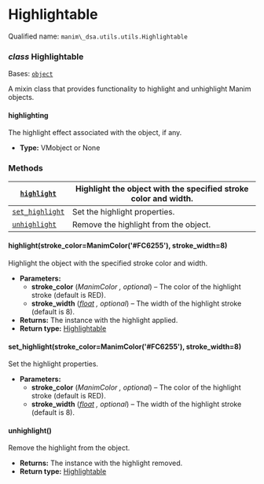 # Highlightable

Qualified name: `manim\_dsa.utils.utils.Highlightable`

### *class* Highlightable

Bases: [`object`](https://docs.python.org/3/library/functions.html#object)

A mixin class that provides functionality to highlight and unhighlight Manim objects.

#### highlighting

The highlight effect associated with the object, if any.

* **Type:**
  VMobject or None

### Methods

| [`highlight`](#manim_dsa.utils.utils.Highlightable.highlight)         | Highlight the object with the specified stroke color and width.   |
|-----------------------------------------------------------------------|-------------------------------------------------------------------|
| [`set_highlight`](#manim_dsa.utils.utils.Highlightable.set_highlight) | Set the highlight properties.                                     |
| [`unhighlight`](#manim_dsa.utils.utils.Highlightable.unhighlight)     | Remove the highlight from the object.                             |

#### highlight(stroke_color=ManimColor('#FC6255'), stroke_width=8)

Highlight the object with the specified stroke color and width.

* **Parameters:**
  * **stroke_color** (*ManimColor* *,* *optional*) – The color of the highlight stroke (default is RED).
  * **stroke_width** ([*float*](https://docs.python.org/3/library/functions.html#float) *,* *optional*) – The width of the highlight stroke (default is 8).
* **Returns:**
  The instance with the highlight applied.
* **Return type:**
  [Highlightable](#manim_dsa.utils.utils.Highlightable)

#### set_highlight(stroke_color=ManimColor('#FC6255'), stroke_width=8)

Set the highlight properties.

* **Parameters:**
  * **stroke_color** (*ManimColor* *,* *optional*) – The color of the highlight stroke (default is RED).
  * **stroke_width** ([*float*](https://docs.python.org/3/library/functions.html#float) *,* *optional*) – The width of the highlight stroke (default is 8).

#### unhighlight()

Remove the highlight from the object.

* **Returns:**
  The instance with the highlight removed.
* **Return type:**
  [Highlightable](#manim_dsa.utils.utils.Highlightable)
